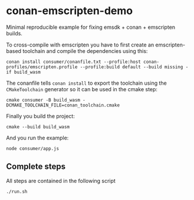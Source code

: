 # conan-emscripten-demo

Minimal reproducible example for fixing emsdk + conan + emscripten builds.

To cross-compile with emscripten you have to first create an emscripten-based toolchain and compile the dependencies using this:

```
conan install consumer/conanfile.txt --profile:host conan-profiles/emscripten.profile --profile:build default --build missing -if build_wasm
```

The conanfile tells `conan install` to export the toolchain using the `CMakeToolchain` generator so it can be used in the cmake step:

```
cmake consumer -B build_wasm -DCMAKE_TOOLCHAIN_FILE=conan_toolchain.cmake
```

Finally you build the project:

```
cmake --build build_wasm
```


And you run the example:

```
node consumer/app.js
```


## Complete steps

All steps are contained in the following script

```
./run.sh
```

